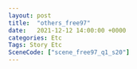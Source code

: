 ```yaml
---
layout: post
title:  "others_free97"
date:   2021-12-12 14:00:00 +0000
categories: Etc
Tags: Story Etc
SceneCode: ["scene_free97_q1_s20"]
---
```

